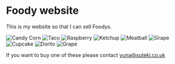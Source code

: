 # Foody website

This is my website so that I can sell Foodys.

![Candy Corn](/yuna-homepage/Candy%20Corn.jpg)
![Taco](/yuna-homepage/Taco.jpg)
![Raspberry](/yuna-homepage/Raspberry.jpg)
![Ketchup](/yuna-homepage/Ketchup.jpg)
![Meatball](/yuna-homepage/Meatball.jpg)
![Grape](/yuna-homepage/Grape.jpg)
![Cupcake](/yuna-homepage/Cupcake.jpg)
![Dorito](/yuna-homepage/Dorito.jpg)
![Grape](/yuna-homepage/Grape.jpg)

If you want to buy one of these please contact yuna@suteki.co.uk



















